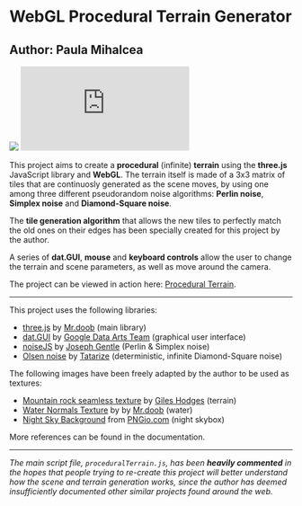 # WebGL Procedural Terrain Generator
## Author: Paula Mihalcea

![](https://img.shields.io/github/repo-size/paulamihalcea/procedural-terrain) ![](https://img.shields.io/github/size/paulamihalcea/procedural-terrain/proceduralTerrain.js?color=light%20green&label=main%20script%20size)


This project aims to create a <b>procedural</b> (infinite) <b>terrain</b> using the <b>three.js</b> JavaScript library and <b>WebGL</b>. The terrain itself is made of a 3x3 matrix of tiles that are continuosly generated as the scene moves, by using one among three different pseudorandom noise algorithms: <b>Perlin noise</b>, <b>Simplex noise</b> and <b>Diamond-Square noise</b>.

The <b>tile generation algorithm</b> that allows the new tiles to perfectly match the old ones on their edges has been specially created for this project by the author.

A series of <b>dat.GUI</b>, <b>mouse</b> and <b>keyboard controls</b> allow the user to change the terrain and scene parameters, as well as move around the camera.

The project can be viewed in action here: [Procedural Terrain](https://paulamihalcea.github.io/Procedural-Terrain/).

---

This project uses the following libraries:

- [three.js](https://github.com/mrdoob/three.js/) by [Mr.doob](https://mrdoob.com/) (main library)
- [dat.GUI](https://github.com/dataarts/dat.gui) by [Google Data Arts Team](https://github.com/dataarts) (graphical user interface)
- [noiseJS](https://github.com/josephg/noisejs) by [Joseph Gentle](https://josephg.com/blog/) (Perlin & Simplex noise)
- [Olsen noise](https://gamedev.stackexchange.com/a/129104) by [Tatarize](http://godsnotwheregodsnot.blogspot.com/) (deterministic, infinite Diamond-Square noise)


The following images have been freely adapted by the author to be used as textures:

- [Mountain rock seamless texture](https://seamless-pixels.blogspot.com/2014/12/mountain-rock-seamless-texture-2048x2048.html) by [Giles Hodges](https://seamless-pixels.blogspot.com/) (terrain)
- [Water Normals Texture](https://github.com/mrdoob/three.js/tree/master/examples/textures) by by [Mr.doob](https://mrdoob.com/) (water)
- [Night Sky Background](https://pngio.com/images/png-a1372140.html) from [PNGio.com](https://pngio.com/png) (night skybox)

More references can be found in the documentation.

---

<i>The main script file, `proceduralTerrain.js`, has been <b>heavily commented</b> in the hopes that people trying to re-create this project will better understand how the scene and terrain generation works, since the author has deemed insufficiently documented other similar projects found around the web.</i>
